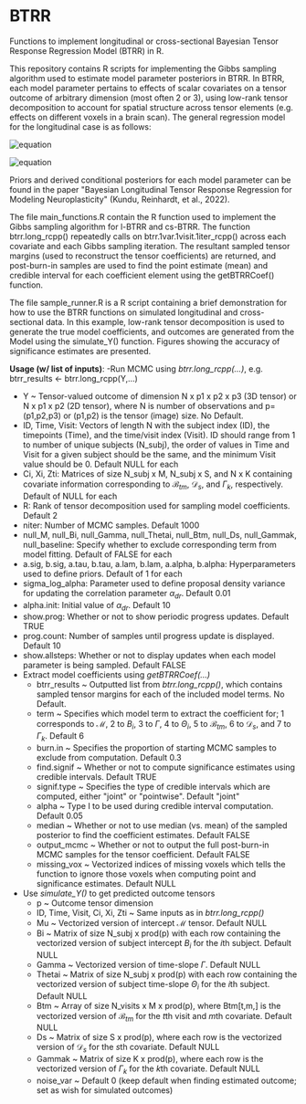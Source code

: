 # BTRR
Functions to implement longitudinal or cross-sectional Bayesian Tensor Response Regression Model (BTRR) in R.

This repository contains R scripts for implementing the Gibbs sampling algorithm used to estimate model parameter posteriors in BTRR. In BTRR, each model parameter pertains to effects of scalar covariates on a tensor outcome of arbitrary dimension (most often 2 or 3), using low-rank tensor decomposition to account for spatial structure across tensor elements (e.g. effects on different voxels in a brain scan). The general regression model for the longitudinal case is as follows:

![equation](https://latex.codecogs.com/svg.image?\mathcal{Y}_{ti}=\mathcal{M}&plus;B_i&plus;(\Gamma&plus;\Theta_i)\times&space;\mathcal{T}_{ti}&plus;\sum_{m=1}^M&space;\mathcal{B}_{tm}&space;c_{i,m}&plus;\sum_{s=1}^S&space;\mathcal{D}_s&space;x_{i,s}&plus;\sum_{k=1}^K&space;\Gamma_k&space;z_{ti,k}&plus;\epsilon_{ti})

![equation](https://latex.codecogs.com/svg.image?\epsilon_{ti}\sim&space;\mathcal{N}(0,\sigma_{ti}^2))

Priors and derived conditional posteriors for each model parameter can be found in the paper "Bayesian Longitudinal Tensor Response Regression for Modeling
Neuroplasticity" (Kundu, Reinhardt, et al., 2022).

The file main_functions.R contain the R function used to implement the Gibbs sampling algorithm for l-BTRR and cs-BTRR. The function btrr.long_rcpp() repeatedly calls on btrr.1var.1visit.1iter_rcpp() across each covariate and each Gibbs sampling iteration. The resultant sampled tensor margins (used to reconstruct the tensor coefficients) are returned, and post-burn-in samples are used to find the point estimate (mean) and credible interval for each coefficient element using the getBTRRCoef() function.

The file sample_runner.R is a R script containing a brief demonstration for how to use the BTRR functions on simulated longitudinal and cross-sectional data. In this example, low-rank tensor decomposition is used to generate the true model coefficients, and outcomes are generated from the Model using the simulate_Y() function. Figures showing the accuracy of significance estimates are presented.

**Usage (w/ list of inputs)**:
-Run MCMC using *btrr.long_rcpp(...)*, e.g. btrr_results <- btrr.long_rcpp(Y,...)
  - Y ~ Tensor-valued outcome of dimension N x p1 x p2 x p3 (3D tensor) or N x p1 x p2 (2D tensor), where N is number of observations and p=(p1,p2,p3) or (p1,p2) is the tensor (image) size. No Default.
  - ID, Time, Visit: Vectors of length N with the subject index (ID), the timepoints (Time), and the time/visit index (Visit). ID should range from 1 to number of unique subjects (N_subj), the order of values in Time and Visit for a given subject should be the same, and the minimum Visit value should be 0. Default NULL for each
  - Ci, Xi, Zti: Matrices of size N_subj x M, N_subj x S, and N x K containing covariate information corresponding to $\mathcal{B}_{tm}$, $\mathcal{D}_s$, and $\Gamma_k$, respectively. Default of NULL for each
  - R: Rank of tensor decomposition used for sampling model coefficients. Default 2
  - niter: Number of MCMC samples. Default 1000
  - null_M, null_Bi, null_Gamma, null_Thetai, null_Btm, null_Ds, null_Gammak, null_baseline: Specify whether to exclude corresponding term from model fitting. Default of FALSE for each
  - a.sig, b.sig, a.tau, b.tau, a.lam, b.lam, a.alpha, b.alpha: Hyperparameters used to define priors. Default of 1 for each
  - sigma_log_alpha: Parameter used to define proposal density variance for updating the correlation parameter $\alpha_{dr}$. Default 0.01
  - alpha.init: Initial value of $\alpha_{dr}$. Default 10
  - show.prog: Whether or not to show periodic progress updates. Default TRUE
  - prog.count: Number of samples until progress update is displayed. Default 10
  - show.allsteps: Whether or not to display updates when each model parameter is being sampled. Default FALSE
- Extract model coefficients using *getBTRRCoef(...)*
  - btrr_results ~ Outputted list from *btrr.long_rcpp()*, which contains sampled tensor margins for each of the included model terms. No Default.
  - term ~ Specifies which model term to extract the coefficient for; 1 corresponds to $\mathcal{M}$, 2 to $B_i$, 3 to $\Gamma$, 4 to $\Theta_i$, 5 to $\mathcal{B}_{tm}$, 6 to $\mathcal{D}_s$, and 7 to $\Gamma_k$. Default 6
  - burn.in ~ Specifies the proportion of starting MCMC samples to exclude from computation. Default 0.3
  - find.signif ~ Whether or not to compute significance estimates using credible intervals. Default TRUE
  - signif.type ~ Specifies the type of credible intervals which are computed, either "joint" or "pointwise". Default "joint"
  - alpha ~ Type I to be used during credible interval computation. Default 0.05
  - median ~ Whether or not to use median (vs. mean) of the sampled posterior to find the coefficient estimates. Default FALSE
  - output_mcmc ~ Whether or not to output the full post-burn-in MCMC samples for the tensor coefficient. Default FALSE
  - missing_vox ~ Vectorized indices of missing voxels which tells the function to ignore those voxels when computing point and significance estimates. Default NULL
- Use *simulate_Y()* to get predicted outcome tensors
  - p ~ Outcome tensor dimension
  - ID, Time, Visit, Ci, Xi, Zti ~ Same inputs as in *btrr.long_rcpp()*
  - Mu ~ Vectorized version of intercept $\mathcal{M}$ tensor. Default NULL
  - Bi ~ Matrix of size N_subj x prod(p) with each row containing the vectorized version of subject intercept $B_i$ for the $i$th subject. Default NULL
  - Gamma ~ Vectorized version of time-slope $\Gamma$. Default NULL
  - Thetai ~ Matrix of size N_subj x prod(p) with each row containing the vectorized version of subject time-slope $\Theta_i$ for the $i$th subject. Default NULL
  - Btm ~ Array of size N_visits x M x prod(p), where Btm[t,m,] is the vectorized version of $\mathcal{B}_{tm}$ for the $t$th visit and $m$th covariate. Default NULL
  - Ds ~ Matrix of size S x prod(p), where each row is the vectorized version of $\mathcal{D}_s$ for the $s$th covariate. Default NULL
  - Gammak ~ Matrix of size K x prod(p), where each row is the vectorized version of $\Gamma_k$ for the $k$th covariate. Default NULL
  - noise_var ~ Default 0 (keep default when finding estimated outcome; set as wish for simulated outcomes)

